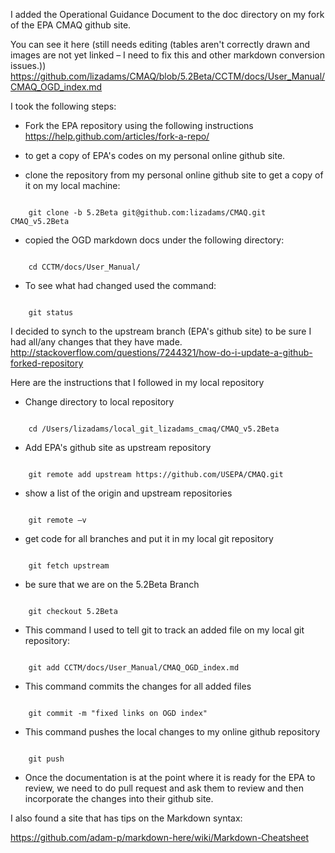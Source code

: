 I added the Operational Guidance Document to the doc directory on my fork of the EPA CMAQ github site.

You can see it here (still needs editing (tables aren't correctly drawn and images are not yet linked – I need to fix this and other markdown conversion issues.))
https://github.com/lizadams/CMAQ/blob/5.2Beta/CCTM/docs/User_Manual/CMAQ_OGD_index.md

I took the following steps:

* Fork the EPA repository using the following instructions
 https://help.github.com/articles/fork-a-repo/

* to get a copy of EPA's codes on my personal online github site.

* clone the repository from my personal online github site to get a copy of it on my local machine:
<pre><code>
    git clone -b 5.2Beta git@github.com:lizadams/CMAQ.git CMAQ_v5.2Beta
</code></pre>
* copied  the OGD markdown docs under the following directory:
<pre><code>
    cd CCTM/docs/User_Manual/
</code></pre>
* To see what had changed used the command:
<pre><code>
    git status
</code></pre>

I decided to synch to the upstream branch (EPA's github site) to be sure I had all/any changes that they have made.
http://stackoverflow.com/questions/7244321/how-do-i-update-a-github-forked-repository

Here are the instructions that I followed in my local repository

* Change directory to local repository
<pre><code>
    cd /Users/lizadams/local_git_lizadams_cmaq/CMAQ_v5.2Beta
</code></pre>
* Add EPA's github site as upstream repository
<pre><code>
    git remote add upstream https://github.com/USEPA/CMAQ.git
</code></pre>
* show a list of the origin and upstream repositories
<pre><code>
    git remote –v
</code></pre>

* get code for all branches and put it in my local git repository
<pre><code>
    git fetch upstream  
</code></pre>
* be sure that we are on the 5.2Beta Branch
<pre><code>
    git checkout 5.2Beta
</code></pre>

* This command I used to tell git to track an added file on my local git repository:
<pre><code>
    git add CCTM/docs/User_Manual/CMAQ_OGD_index.md
</code></pre>
* This command commits the changes for all added files
<pre><code>
    git commit -m "fixed links on OGD index"
</code></pre>
* This command pushes the local changes to my online github repository
<pre><code>
    git push
</code></pre>
* Once the documentation is at the point where it is ready for the EPA to review,
we need to do pull request and ask them to review and then incorporate the changes into their github site.

I also found a site that has tips on the Markdown syntax:

https://github.com/adam-p/markdown-here/wiki/Markdown-Cheatsheet
